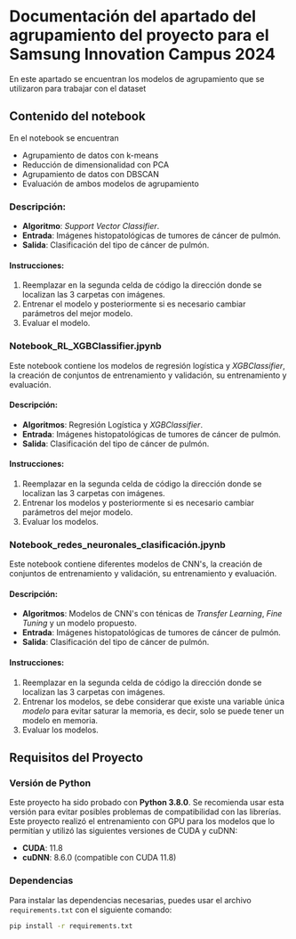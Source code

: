 # Documentación del apartado del agrupamiento del proyecto para el Samsung Innovation Campus 2024

En este apartado se encuentran los modelos de agrupamiento que se utilizaron para trabajar con el dataset 

## Contenido del notebook

En el notebook se encuentran

- Agrupamiento de datos con k-means
- Reducción de dimensionalidad con PCA
- Agrupamiento de datos con DBSCAN
- Evaluación de ambos modelos de agrupamiento

### Descripción:
- **Algoritmo**: *Support Vector Classifier*.
- **Entrada**: Imágenes histopatológicas de tumores de cáncer de pulmón.
- **Salida**: Clasificación del tipo de cáncer de pulmón.

#### Instrucciones:
1. Reemplazar en la segunda celda de código la dirección donde se localizan las 3 carpetas con imágenes.
2. Entrenar el modelo y posteriormente si es necesario cambiar parámetros del mejor modelo.
3. Evaluar el modelo.

### Notebook_RL_XGBClassifier.jpynb
Este notebook contiene los modelos de regresión logística y *XGBClassifier*, la creación de conjuntos de entrenamiento y validación, su entrenamiento y evaluación.

#### Descripción:
- **Algoritmos**: Regresión Logística y *XGBClassifier*.
- **Entrada**: Imágenes histopatológicas de tumores de cáncer de pulmón.
- **Salida**: Clasificación del tipo de cáncer de pulmón.

#### Instrucciones:
1. Reemplazar en la segunda celda de código la dirección donde se localizan las 3 carpetas con imágenes.
2. Entrenar los modelos y posteriormente si es necesario cambiar parámetros del mejor modelo.
3. Evaluar los modelos.

### Notebook_redes_neuronales_clasificación.jpynb
Este notebook contiene diferentes modelos de CNN's, la creación de conjuntos de entrenamiento y validación, su entrenamiento y evaluación.

#### Descripción:
- **Algoritmos**: Modelos de CNN's con ténicas de *Transfer Learning*, *Fine Tuning* y un modelo propuesto.
- **Entrada**: Imágenes histopatológicas de tumores de cáncer de pulmón.
- **Salida**: Clasificación del tipo de cáncer de pulmón.

#### Instrucciones:
1. Reemplazar en la segunda celda de código la dirección donde se localizan las 3 carpetas con imágenes.
2. Entrenar los modelos, se debe considerar que existe una variable única *modelo* para evitar saturar la memoria, es decir, solo se puede tener un modelo en memoria.
3. Evaluar los modelos.

## Requisitos del Proyecto

### Versión de Python
Este proyecto ha sido probado con **Python 3.8.0**. Se recomienda usar esta versión para evitar posibles problemas de compatibilidad con las librerías.
Este proyecto realizó el entrenamiento con GPU para los modelos que lo permitían y utilizó las siguientes versiones de CUDA y cuDNN:
- **CUDA**: 11.8
- **cuDNN**: 8.6.0 (compatible con CUDA 11.8)

### Dependencias
Para instalar las dependencias necesarias, puedes usar el archivo `requirements.txt` con el siguiente comando:

```bash
pip install -r requirements.txt
